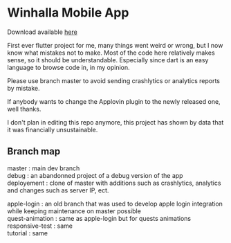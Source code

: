 # Winhalla Mobile App
Download available [here](https://play.google.com/store/apps/details?id=com.winhalla.app)

First ever flutter project for me, many things went weird or wrong, but I now know what mistakes not to make.
Most of the code here relatively makes sense, so it should be understandable. Especially since dart is an easy language to browse code in, in my opinion.

Please use branch master to avoid sending crashlytics or analytics reports by mistake.

If anybody wants to change the Applovin plugin to the newly released one, well thanks.

I don't plan in editing this repo anymore, this project has shown by data that it was financially unsustainable.

## Branch map
master : main dev branch  
debug : an abandonned project of a debug version of the app  
deployement : clone of master with additions such as crashlytics, analytics and changes such as server IP, ect.  

apple-login : an old branch that was used to develop apple login integration while keeping maintenance on master possible  
quest-animation : same as apple-login but for quests animations  
responsive-test : same  
tutorial : same  